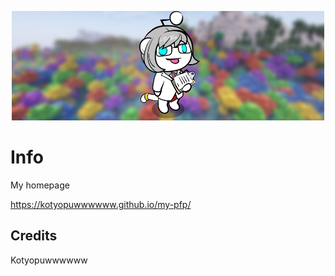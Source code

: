 <p align="center">
	<img width="500" height="175" src="background.jpg">
</p>

# Info
My homepage

https://kotyopuwwwwww.github.io/my-pfp/


## Credits

Kotyopuwwwwww
